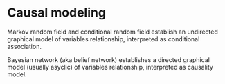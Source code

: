 # Causal modeling

Markov random field and conditional random field establish an undirected graphical model of variables relationship, interpreted as conditional association.

Bayesian network \(aka belief network\) establishes a directed graphical model \(usually asyclic\) of variables relationship, interpreted as causality model.

